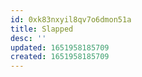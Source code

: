 ```yaml
---
id: 0xk83nxyil8qv7o6dmon51a
title: Slapped
desc: ''
updated: 1651958185709
created: 1651958185709
---
```


